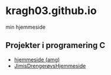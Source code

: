 # kragh03.github.io
min hjemmeside



## Projekter i programering C
- [hjemmeside (amg)](hjemmeside/forside.html)
- [JimisDrengerøvsHjemmeside](https://jimiemil.github.io/)





